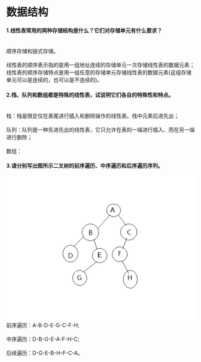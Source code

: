 # 数据结构 
#### 1.线性表常用的两种存储结构是什么？它们对存储单元有什么要求？
<br/>顺序存储和链式存储。</br>
<br/>线性表的顺序表示指的是用一组地址连续的存储单元一次存储线性表的数据元素；线性表的顺序存储特点是用一组任意的存储单元存储线性表的数据元素(这组存储单元可以是连续的，也可以是不连续的)。</br>

#### 2.栈、队列和数组都是特殊的线性表，试说明它们各自的特殊性和特点。
<br/>栈：栈是限定仅在表尾进行插入和删除操作的线性表。栈中元素后进先出；</br>
<br/>队列：队列是一种先进先出的线性表，它只允许在表的一端进行插入、而在另一端进行删除；</br>
<br/>数组：</br>
#### 3.请分别写出图所示二叉树的前序遍历、中序遍历和后序遍历序列。
![avatar](https://raw.githubusercontent.com/Jobcady/fushi/master/2016/%E6%95%B0%E6%8D%AE%E7%BB%93%E6%9E%84/ds_3.png)
<br/>前序遍历：A-B-D-E-G-C-F-H;</br>
<br/>中序遍历：D-B-G-E-A-F-H-C;</br>
<br/>后续遍历：D-G-E-B-H-F-C-A。</br>